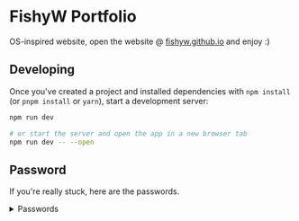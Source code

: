 # FishyW Portfolio
OS-inspired website, open the website @ [fishyw.github.io](https://fishyw.github.io) and enjoy :)

## Developing

Once you've created a project and installed dependencies with `npm install` (or `pnpm install` or `yarn`), start a development server:

```bash
npm run dev

# or start the server and open the app in a new browser tab
npm run dev -- --open
```

## Password
If you're really stuck, here are the passwords.

<details>
  <summary>Passwords</summary>
  
```
Chapter 1:
AgendaCL

Chapter 2:
COMP2017

Chapter 3:
std::cell::RefCell::new(ahash::HashMap::new());

Chapter 4:
Sydney Interplanetary Rover Initiative

Chapter 5:
Anusha

Chapter 6:
FunnyHatDesigns

Features.md:
This is a random piece of text that's in no way important at all.
```
</details>

